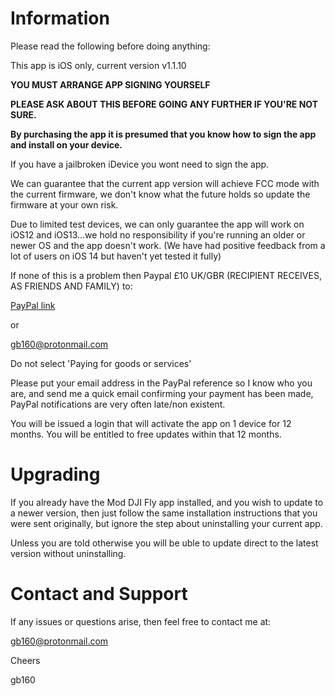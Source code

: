 # Information


Please read the following before doing anything:

This app is iOS only, current version v1.1.10

**YOU MUST ARRANGE APP SIGNING YOURSELF**

**PLEASE ASK ABOUT THIS BEFORE GOING ANY FURTHER IF YOU'RE NOT SURE.**

**By purchasing the app it is presumed that you know how to sign the app and install on your device.**


If you have a jailbroken iDevice you wont need to sign the app.

We can guarantee that the current app version will achieve FCC mode with the current firmware, we don't know what the future holds so update the firmware at your own risk.

Due to limited test devices, we can only guarantee the app will work on iOS12 and iOS13...we hold no responsibility if you're running an older or newer OS and the app doesn't work.
(We have had positive feedback from a lot of users on iOS 14 but haven't yet tested it fully)

If none of this is a problem then Paypal £10 UK/GBR (RECIPIENT RECEIVES, AS FRIENDS AND FAMILY) to:

[PayPal link](https://paypal.me/fccdjifly/10GBP)

or

gb160@protonmail.com

Do not select 'Paying for goods or services'

Please put your email address in the PayPal reference so I know who you are, and send me a quick email confirming your payment has been made, PayPal notifications 
are very often late/non existent.

You will be issued a login that will activate the app on 1 device for 12 months.
You will be entitled to free updates within that 12 months.


# Upgrading

If you already have the Mod DJI Fly app installed, and you wish to update to a newer version, then just follow the same installation instructions that you were sent originally, but ignore the step about uninstalling your current app.

Unless you are told otherwise you will be uble to update direct to the latest version without uninstalling.


# Contact and Support

If any issues or questions arise, then feel free to contact me at:

[gb160@protonmail.com](mailto:gb160@protonmail.com)


Cheers

gb160

